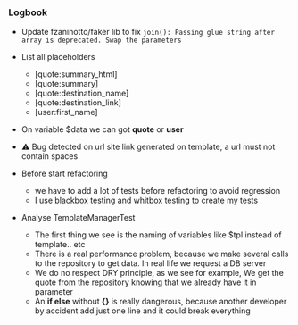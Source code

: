 ### Logbook
* Update fzaninotto/faker lib to fix `join(): Passing glue string after array is deprecated. Swap the parameters`
* List all placeholders
  * [quote:summary_html]
  * [quote:summary]
  * [quote:destination_name]
  * [quote:destination_link]
  * [user:first_name]
* On variable $data we can got **quote** or **user**
* :warning: Bug detected on url site link generated on template, a url must not contain spaces
* Before start refactoring 
  * we have to add a lot of tests before refactoring to avoid regression
  * I use blackbox testing and whitbox testing to create my tests

* Analyse TemplateManagerTest
  * The first thing we see is the naming of variables like $tpl instead of template.. etc 
  * There is a real performance problem, because we make several calls to the repository to get data. In real life we request a DB server
  * We do no respect DRY principle, as we see for example, We get the quote from the repository knowing that we already have it in parameter
  * An **if else** without **{}** is really dangerous, because another developer by accident add just one line and it could break everything 